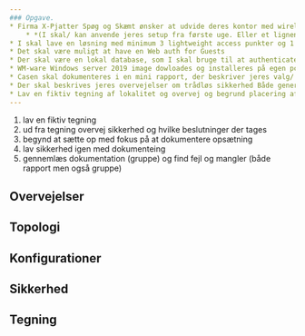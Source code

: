 ```yaml
--- 
### Opgave.
* Firma X-Pjatter Spøg og Skæmt ønsker at udvide deres kontor med wireless teknologier.
	* *(I skal/ kan anvende jeres setup fra første uge. Eller et lignende setup.)
* I skal lave en løsning med minimum 3 lightweight access punkter og 1 controller.
* Det skal være muligt at have en Web auth for Guests               
* Der skal være en lokal database, som I skal bruge til at authenticate op i mod Gerne en RADIUS server på en Windows servcer/AD med brugere.
* WM-ware Windows server 2019 image dowloades og installeres på egen pc, hvor det kan lade sig gøre
* Casen skal dokumenteres i en mini rapport, der beskriver jeres valg/ overvejelser Jeres topologi, jeres konfigurationer
* Der skal beskrives jeres overvejelser om trådløs sikkerhed Både generelt og i forhold til jeres projekt.
* Lav en fiktiv tegning af lokalitet og overvej og begrund placering af AP samt valg af kanaler mm
---
```

1. lav en fiktiv tegning
2. ud fra tegning overvej sikkerhed og hvilke beslutninger der tages 
3. begynd at sætte op med fokus på at dokumentere opsætning 
4. lav sikkerhed igen med dokumenteing 
5. gennemlæs dokumentation (gruppe) og find fejl og mangler (både rapport men også gruppe)


## Overvejelser

## Topologi

## Konfigurationer

## Sikkerhed

## Tegning
